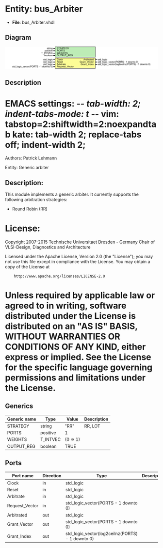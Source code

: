 # Entity: bus_Arbiter

- **File**: bus_Arbiter.vhdl
## Diagram

![Diagram](bus_Arbiter.svg "Diagram")
## Description

 EMACS settings: -*-  tab-width: 2; indent-tabs-mode: t -*-
 vim: tabstop=2:shiftwidth=2:noexpandtab
 kate: tab-width 2; replace-tabs off; indent-width 2;
 =============================================================================
 Authors:				 	Patrick Lehmann

 Entity:				 	Generic arbiter

 Description:
 -------------------------------------
 This module implements a generic arbiter. It currently supports the
 following arbitration strategies:

 * Round Robin (RR)

 License:
 =============================================================================
 Copyright 2007-2015 Technische Universitaet Dresden - Germany
										 Chair of VLSI-Design, Diagnostics and Architecture

 Licensed under the Apache License, Version 2.0 (the "License");
 you may not use this file except in compliance with the License.
 You may obtain a copy of the License at

		http://www.apache.org/licenses/LICENSE-2.0

 Unless required by applicable law or agreed to in writing, software
 distributed under the License is distributed on an "AS IS" BASIS,
 WITHOUT WARRANTIES OR CONDITIONS OF ANY KIND, either express or implied.
 See the License for the specific language governing permissions and
 limitations under the License.
 =============================================================================
## Generics

| Generic name | Type     | Value    | Description |
| ------------ | -------- | -------- | ----------- |
| STRATEGY     | string   | "RR"     |  RR, LOT    |
| PORTS        | positive | 1        |             |
| WEIGHTS      | T_INTVEC | (0 => 1) |             |
| OUTPUT_REG   | boolean  | TRUE     |             |
## Ports

| Port name      | Direction | Type                                             | Description |
| -------------- | --------- | ------------------------------------------------ | ----------- |
| Clock          | in        | std_logic                                        |             |
| Reset          | in        | std_logic                                        |             |
| Arbitrate      | in        | std_logic                                        |             |
| Request_Vector | in        | std_logic_vector(PORTS - 1 downto 0)             |             |
| Arbitrated     | out       | std_logic                                        |             |
| Grant_Vector   | out       | std_logic_vector(PORTS - 1 downto 0)             |             |
| Grant_Index    | out       | std_logic_vector(log2ceilnz(PORTS) - 1 downto 0) |             |
